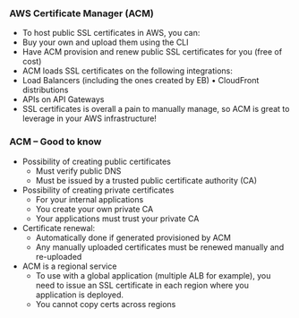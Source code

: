 ### AWS Certificate Manager (ACM)

- To host public SSL certificates in AWS, you can:
- Buy your own and upload them using the CLI
- Have ACM provision and renew public SSL certificates for you (free of cost)
- ACM loads SSL certificates on the following integrations:
- Load Balancers (including the ones created by EB) • CloudFront distributions
- APIs on API Gateways
- SSL certificates is overall a pain to manually manage, so ACM is great to leverage in your AWS infrastructure!

### ACM – Good to know

- Possibility of creating public certificates
  - Must verify public DNS
  - Must be issued by a trusted public certificate authority (CA)
- Possibility of creating private certificates
  - For your internal applications
  - You create your own private CA
  - Your applications must trust your private CA
- Certificate renewal:
  - Automatically done if generated provisioned by ACM
  - Any manually uploaded certificates must be renewed manually and re-uploaded
- ACM is a regional service
  - To use with a global application (multiple ALB for example), you need to issue an SSL certificate in each region where you application is deployed.
  - You cannot copy certs across regions
